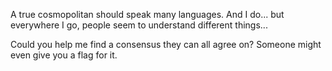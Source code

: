 A true cosmopolitan should speak many languages. And I do... but everywhere I go, people seem to understand different things...

Could you help me find a consensus they can all agree on? Someone might even give you a flag for it.
